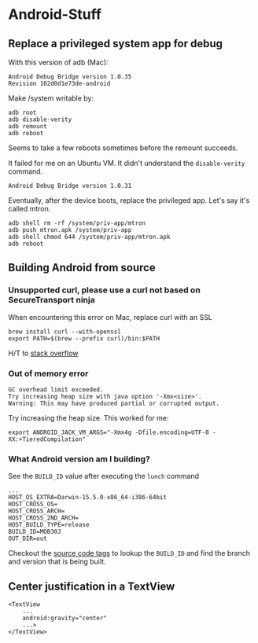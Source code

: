 # Android-Stuff

## Replace a privileged system app for debug

With this version of adb (Mac):

    Android Debug Bridge version 1.0.35
    Revision 102d0d1e73de-android

Make /system writable by:

    adb root
    adb disable-verity
    adb remount
    adb reboot

Seems to take a few reboots sometimes before the remount succeeds.

It failed for me on an Ubuntu VM. It didn't understand the `disable-verity` command.

    Android Debug Bridge version 1.0.31
    
Eventually, after the device boots, replace the privileged app. Let's say it's called mtron.

    adb shell rm -rf /system/priv-app/mtron
    adb push mtron.apk /system/priv-app
    adb shell chmod 644 /system/priv-app/mtron.apk
    adb reboot
  
## Building Android from source

### Unsupported curl, please use a curl not based on SecureTransport ninja

When encountering this error on Mac, replace curl with an SSL 

    brew install curl --with-openssl
    export PATH=$(brew --prefix curl)/bin:$PATH
    
H/T to [stack overflow](http://stackoverflow.com/a/35024131/42671)

### Out of memory error

    GC overhead limit exceeded.
    Try increasing heap size with java option '-Xmx<size>'.
    Warning: This may have produced partial or corrupted output.
    
Try increasing the heap size. This worked for me:

    export ANDROID_JACK_VM_ARGS="-Xmx4g -Dfile.encoding=UTF-8 -XX:+TieredCompilation"

### What Android version am I building?

See the `BUILD_ID` value after executing the `lunch` command

    ...
    HOST_OS_EXTRA=Darwin-15.5.0-x86_64-i386-64bit
    HOST_CROSS_OS=
    HOST_CROSS_ARCH=
    HOST_CROSS_2ND_ARCH=
    HOST_BUILD_TYPE=release
    BUILD_ID=MOB30J
    OUT_DIR=out
    
Checkout the [source code tags](http://source.android.com/source/build-numbers.html#source-code-tags-and-builds) to lookup the `BUILD_ID` and find the branch and version that is being built.

## Center justification in a TextView

    <TextView
        ...
        android:gravity="center"
        ...>
    </TextView>
    
  



    

    
